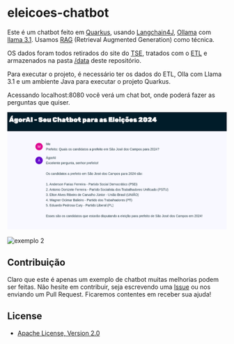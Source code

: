 # eleicoes-chatbot

Este é um chatbot feito em [Quarkus](https://quarkus.io/), usando [Langchain4J](https://docs.langchain4j.dev/), [Ollama](https://ollama.com/) com [llama 3.1](https://ollama.com/library/llama3.1). Usamos [RAG](https://arxiv.org/abs/2005.11401) (Retrieval Augmented Generation) como técnica.

OS dados foram todos retirados do site do [TSE](https://dadosabertos.tse.jus.br/dataset/candidatos-2024), tratados com o [ETL](/etl/) e armazenados na pasta [/data](/data/) deste repositório.

Para executar o projeto, é necessário ter os dados do ETL, Olla com Llama 3.1 e um ambiente Java para executar o projeto Quarkus.

Acessando localhost:8080 você verá um chat bot, onde poderá fazer as perguntas que quiser.

![exemplo 1](/images/exemplo.png "Exemplo 1")

![exemplo 2](/images/exemplo_2.png.png "Exemplo 2")

## Contribuição

Claro que este é apenas um exemplo de chatbot muitas melhorias podem ser feitas. Não hesite em contribuir, seja escrevendo uma [Issue](https://github.com/TapiocaAberta/eleicoes-chatbot/issues) ou nos enviando um Pull Request. Ficaremos contentes em receber sua ajuda!

## License

* [Apache License, Version 2.0](https://www.apache.org/licenses/LICENSE-2.0)